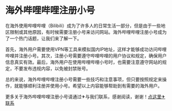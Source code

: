 # 海外哔哩哔哩注册小号

在海外使用哔哩哔哩（Bilibili）成为了许多人的日常生活一部分，但是由于一些地区限制或其他原因，有时候需要注册小号来访问网站。海外哔哩哔哩注册小号成为了一个热门话题，让我们来了解一下。

首先，海外用户需要使用VPN等工具来模拟国内IP地址，这样才能够成功访问哔哩哔哩并注册小号。其次，注册小号需要遵守哔哩哔哩的用户协议和规定，确保用户信息真实有效。最后，海外用户在使用哔哩哔哩小号时，也需要注意遵守网站的规定，不要发布违规内容，以免被封禁账号。

总的来说，海外哔哩哔哩注册小号需要一些技巧和注意事项，但只要按照规定来操作，就能够顺利注册并使用小号。希望以上内容能够帮助到有需要的海外用户。

更多关于海外哔哩哔哩注册小号请通过✈与我们联系，感谢阅读，谢谢！[点这里✈联系](https://a.k02.cc)